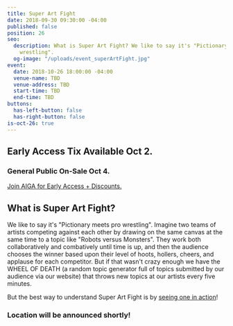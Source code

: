 ```yaml
---
title: Super Art Fight
date: 2018-09-30 09:30:00 -04:00
published: false
position: 26
seo:
  description: What is Super Art Fight? We like to say it's "Pictionary meets pro
    wrestling".
  og-image: "/uploads/event_superArtFight.jpg"
event:
  date: 2018-10-26 18:00:00 -04:00
  venue-name: TBD
  venue-address: TBD
  start-time: TBD
  end-time: TBD
buttons:
  has-left-button: false
  has-right-button: false
is-oct-26: true
---
```


## Early Access Tix Available Oct 2. 
### General Public On-Sale Oct 4.
[Join AIGA for Early Access + Discounts.](http://dc.aiga.org/membership/membership-rates/)


## What is Super Art Fight? 

We like to say it's "Pictionary meets pro wrestling". Imagine two teams of artists competing against each other by drawing on the same canvas at the same time to a topic like "Robots versus Monsters". They work both collaboratively and combatively until time is up, and then the audience chooses the winner based upon their level of hoots, hollers, cheers, and applause for each competitor. But if that wasn't crazy enough we have the WHEEL OF DEATH (a random topic generator full of topics submitted by our audience via our website) that throws new topics at our artists every five minutes.

But the best way to understand Super Art Fight is by [seeing one in action](https://www.youtube.com/watch?v=GYxN9NW7HrI)!

### Location will be announced shortly!
